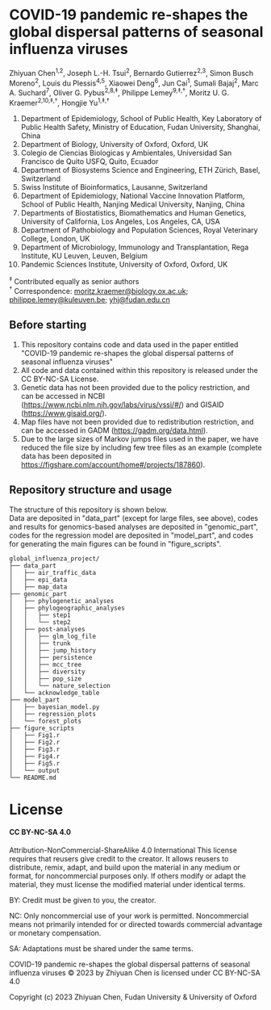 # COVID-19 pandemic re-shapes the global dispersal patterns of seasonal influenza viruses

Zhiyuan Chen<sup>1,2</sup>, Joseph L.-H. Tsui<sup>2</sup>, Bernardo Gutierrez<sup>2,3</sup>, Simon Busch Moreno<sup>2</sup>, Louis du Plessis<sup>4,5</sup>, Xiaowei Deng<sup>6</sup>, Jun Cai<sup>1</sup>, Sumali Bajaj<sup>2</sup>, Marc A. Suchard<sup>7</sup>, Oliver G. Pybus<sup>2,8,‡</sup>, Philippe Lemey<sup>9,‡,†</sup>, Moritz U. G. Kraemer<sup>2,10,‡,†</sup>, Hongjie Yu<sup>1,‡,†</sup>

1.	Department of Epidemiology, School of Public Health, Key Laboratory of Public Health Safety, Ministry of Education, Fudan University, Shanghai, China
2.	Department of Biology, University of Oxford, Oxford, UK
3.	Colegio de Ciencias Biologicas y Ambientales, Universidad San Francisco de Quito USFQ, Quito, Ecuador
4.	Department of Biosystems Science and Engineering, ETH Zürich, Basel, Switzerland
5.	Swiss Institute of Bioinformatics, Lausanne, Switzerland
6.	Department of Epidemiology, National Vaccine Innovation Platform, School of Public Health, Nanjing Medical University, Nanjing, China
7.	Departments of Biostatistics, Biomathematics and Human Genetics, University of California, Los Angeles, Los Angeles, CA, USA
8.	Department of Pathobiology and Population Sciences, Royal Veterinary College, London, UK
9.	Department of Microbiology, Immunology and Transplantation, Rega Institute, KU Leuven, Leuven, Belgium
10.	Pandemic Sciences Institute, University of Oxford, Oxford, UK

<sup>‡</sup> Contributed equally as senior authors  
<sup>†</sup> Correspondence: moritz.kraemer@biology.ox.ac.uk; philippe.lemey@kuleuven.be; yhj@fudan.edu.cn

## Before starting
1. This repository contains code and data used in the paper entitled "COVID-19 pandemic re-shapes the global dispersal patterns of seasonal influenza viruses"  
2. All code and data contained within this repository is released under the CC BY-NC-SA License. 
3. Genetic data has not been provided due to the policy restriction, and can be accessed in NCBI (https://www.ncbi.nlm.nih.gov/labs/virus/vssi/#/) and GISAID (https://www.gisaid.org/). 
4. Map files have not been provided due to redistribution restriction, and can be accessed in GADM (https://gadm.org/data.html).  
5. Due to the large sizes of Markov jumps files used in the paper, we have reduced the file size by including few tree files as an example (complete data has been deposited in https://figshare.com/account/home#/projects/187860).

## Repository structure and usage
The structure of this repository is shown below.  
Data are deposited in "data_part" (except for large files, see above), codes and results for genomics-based analyses are deposited in "genomic_part", codes for the regression model are deposited in "model_part", and codes for generating the main figures can be found in "figure_scripts".

```
global_influenza_project/
├── data_part
│   ├── air_traffic_data
│   ├── epi_data
│   ├── map_data
├── genomic_part
│   ├── phylogenetic_analyses
│   ├── phylogeographic_analyses
│   │   ├── step1
│   │   └── step2
│   ├── post-analyses
│   │   ├── glm_log_file
│   │   ├── trunk
│   │   ├── jump_history
│   │   ├── persistence
│   │   ├── mcc_tree
│   │   ├── diversity
│   │   ├── pop_size
│   │   └── nature_selection
│   └── acknowledge_table
├── model_part
│   ├── bayesian_model.py
│   ├── regression_plots
│   └── forest_plots
├── figure_scripts
│   ├── Fig1.r
│   ├── Fig2.r
│   ├── Fig3.r
│   ├── Fig4.r
│   ├── Fig5.r
│   └── output
└── README.md
```

<h1> License </h1>
<h4>CC BY-NC-SA 4.0 </h4>

Attribution-NonCommercial-ShareAlike 4.0 International
This license requires that reusers give credit to the creator. It allows reusers to distribute, remix, adapt, and build upon the material in any medium or format, for noncommercial purposes only. If others modify or adapt the material, they must license the modified material under identical terms.

BY: Credit must be given to you, the creator.

NC: Only noncommercial use of your work is permitted.
Noncommercial means not primarily intended for or directed towards commercial advantage or monetary compensation.

SA: Adaptations must be shared under the same terms.

COVID-19 pandemic re-shapes the global dispersal patterns of seasonal influenza viruses © 2023 by Zhiyuan Chen is licensed under CC BY-NC-SA 4.0 

Copyright (c) 2023 Zhiyuan Chen, Fudan University & University of Oxford
